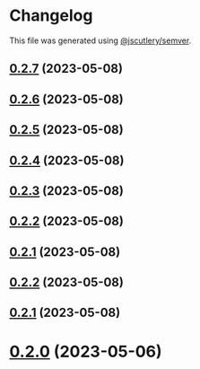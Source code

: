 # Changelog

This file was generated using [@jscutlery/semver](https://github.com/jscutlery/semver).

## [0.2.7](https://github.com/noah-hein/pintle/compare/v0.2.6...v0.2.7) (2023-05-08)



## [0.2.6](https://github.com/noah-hein/pintle/compare/v0.2.5...v0.2.6) (2023-05-08)



## [0.2.5](https://github.com/noah-hein/pintle/compare/v0.2.4...v0.2.5) (2023-05-08)



## [0.2.4](https://github.com/noah-hein/pintle/compare/v0.2.3...v0.2.4) (2023-05-08)



## [0.2.3](https://github.com/noah-hein/pintle/compare/v0.2.2...v0.2.3) (2023-05-08)



## [0.2.2](https://github.com/noah-hein/pintle/compare/v0.2.1...v0.2.2) (2023-05-08)



## [0.2.1](https://github.com/noah-hein/pintle/compare/v0.2.0...v0.2.1) (2023-05-08)



## [0.2.2](https://github.com/noah-hein/pintle/compare/v0.2.1...v0.2.2) (2023-05-08)



## [0.2.1](https://github.com/noah-hein/pintle/compare/v0.2.0...v0.2.1) (2023-05-08)



# [0.2.0](https://github.com/noah-hein/pintle/compare/v0.1.0...v0.2.0) (2023-05-06)
